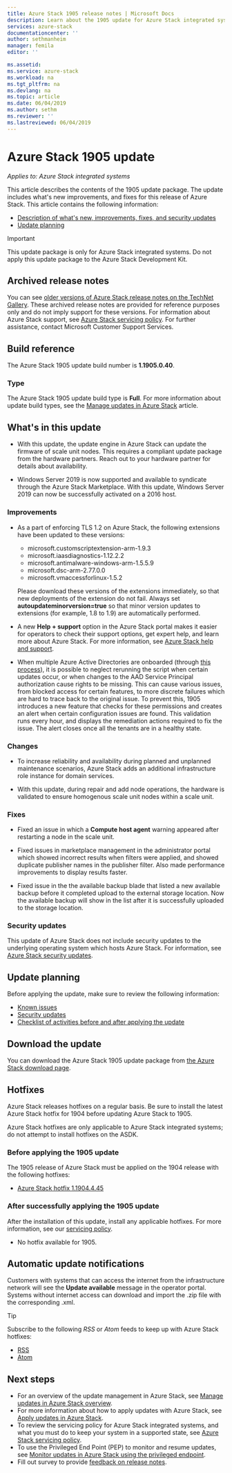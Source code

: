 ```yaml
---
title: Azure Stack 1905 release notes | Microsoft Docs
description: Learn about the 1905 update for Azure Stack integrated systems, including what's new, known issues, and where to download the update.
services: azure-stack
documentationcenter: ''
author: sethmanheim
manager: femila
editor: ''

ms.assetid:  
ms.service: azure-stack
ms.workload: na
ms.tgt_pltfrm: na
ms.devlang: na
ms.topic: article
ms.date: 06/04/2019
ms.author: sethm
ms.reviewer: ''
ms.lastreviewed: 06/04/2019
---
```


# Azure Stack 1905 update

*Applies to: Azure Stack integrated systems*

This article describes the contents of the 1905 update package. The update includes what's new improvements, and fixes for this release of Azure Stack. This article contains the following information:

- [Description of what's new, improvements, fixes, and security updates](#whats-in-this-update)
- [Update planning](#update-planning)

> [!IMPORTANT]  
> This update package is only for Azure Stack integrated systems. Do not apply this update package to the Azure Stack Development Kit.

## Archived release notes

You can see [older versions of Azure Stack release notes on the TechNet Gallery](http://aka.ms/azsarchivedrelnotes). These archived release notes are provided for reference purposes only and do not imply support for these versions. For information about Azure Stack support, see [Azure Stack servicing policy](azure-stack-servicing-policy.md). For further assistance, contact Microsoft Customer Support Services.

## Build reference

The Azure Stack 1905 update build number is **1.1905.0.40**.

### Type

The Azure Stack 1905 update build type is **Full**. For more information about update build types, see the [Manage updates in Azure Stack](azure-stack-updates.md) article.

## What's in this update

<!-- The current theme (if any) of this release. -->

<!-- What's new, also net new experiences and features. -->

- With this update, the update engine in Azure Stack can update the firmware of scale unit nodes. This requires a compliant update package from the hardware partners. Reach out to your hardware partner for details about availability.

- Windows Server 2019 is now supported and available to syndicate through the Azure Stack Marketplace.
With this update, Windows Server 2019 can now be successfully activated on a 2016 host.

### Improvements

<!-- Changes and product improvements with tangible customer-facing value. -->
- As a part of enforcing TLS 1.2 on Azure Stack, the following extensions have been updated to these versions:

  - microsoft.customscriptextension-arm-1.9.3
  - microsoft.iaasdiagnostics-1.12.2.2
  - microsoft.antimalware-windows-arm-1.5.5.9
  - microsoft.dsc-arm-2.77.0.0
  - microsoft.vmaccessforlinux-1.5.2

  Please download these versions of the extensions immediately, so that new deployments of the extension do not fail. Always set **autoupdateminorversion=true** so that minor version updates to extensions (for example, 1.8 to 1.9) are automatically performed.

- A new **Help + support** option in the Azure Stack portal makes it easier for operators to check their support options, get expert help, and learn more about Azure Stack. For more information, see [Azure Stack help and support](azure-stack-help-and-support-overview.md).
- When multiple Azure Active Directories are onboarded (through [this process](azure-stack-enable-multitenancy.md)), it is possible to neglect rerunning the script when certain updates occur, or when changes to the AAD Service Principal authorization cause rights to be missing. This can cause various issues, from blocked access for certain features, to more discrete failures which are hard to trace back to the original issue. To prevent this, 1905 introduces a new feature that checks for these permissions and creates an alert when certain configuration issues are found. This validation runs every hour, and displays the remediation actions required to fix the issue. The alert closes once all the tenants are in a healthy state.

### Changes

- To increase reliability and availability during planned and unplanned maintenance scenarios, Azure Stack adds an additional infrastructure role instance for domain services.

- With this update, during repair and add node operations, the hardware is validated to ensure homogenous scale unit nodes within a scale unit.

### Fixes

<!-- Product fixes that came up from customer deployments worth highlighting, especially if there is an SR/ICM associated to it. -->

- Fixed an issue in which a **Compute host agent** warning appeared after restarting a node in the scale unit.

- Fixed issues in marketplace management in the administrator portal which showed incorrect results when filters were applied, and showed duplicate publisher names in the publisher filter. Also made performance improvements to display results faster.

- Fixed issue in the the available backup blade that listed a new available backup before it completed upload to the external storage location. Now the available backup will show in the list after it is successfully uploaded to the storage location. 

### Security updates

This update of Azure Stack does not include security updates to the underlying operating system which hosts Azure Stack. For information, see [Azure Stack security updates](azure-stack-release-notes-security-updates-1905.md).

## Update planning

Before applying the update, make sure to review the following information:

- [Known issues](azure-stack-release-notes-known-issues-1905.md)
- [Security updates](azure-stack-release-notes-security-updates-1905.md)
- [Checklist of activities before and after applying the update](azure-stack-release-notes-checklist.md)

## Download the update

You can download the Azure Stack 1905 update package from [the Azure Stack download page](https://aka.ms/azurestackupdatedownload).

## Hotfixes

Azure Stack releases hotfixes on a regular basis. Be sure to install the latest Azure Stack hotfix for 1904 before updating Azure Stack to 1905.

Azure Stack hotfixes are only applicable to Azure Stack integrated systems; do not attempt to install hotfixes on the ASDK.

### Before applying the 1905 update

The 1905 release of Azure Stack must be applied on the 1904 release with the following hotfixes:

<!-- One of these. Either no updates at all, nothing is required, or the LATEST hotfix that is required-->
- [Azure Stack hotfix 1.1904.4.45](https://support.microsoft.com/help/4505688)

### After successfully applying the 1905 update

After the installation of this update, install any applicable hotfixes. For more information, see our [servicing policy](azure-stack-servicing-policy.md).

<!-- One of these. Either no updates at all, nothing is required, or the LATEST hotfix that is required-->
- No hotfix available for 1905.

## Automatic update notifications

Customers with systems that can access the internet from the infrastructure network will see the **Update available** message in the operator portal. Systems without internet access can download and import the .zip file with the corresponding .xml.

> [!TIP]  
> Subscribe to the following *RSS* or *Atom* feeds to keep up with Azure Stack hotfixes:
>
> - [RSS](https://support.microsoft.com/app/content/api/content/feeds/sap/en-us/32d322a8-acae-202d-e9a9-7371dccf381b/rss)
> - [Atom](https://support.microsoft.com/app/content/api/content/feeds/sap/en-us/32d322a8-acae-202d-e9a9-7371dccf381b/atom)

## Next steps

- For an overview of the update management in Azure Stack, see [Manage updates in Azure Stack overview](azure-stack-updates.md).  
- For more information about how to apply updates with Azure Stack, see [Apply updates in Azure Stack](azure-stack-apply-updates.md).
- To review the servicing policy for Azure Stack integrated systems, and what you must do to keep your system in a supported state, see [Azure Stack servicing policy](azure-stack-servicing-policy.md).  
- To use the Privileged End Point (PEP) to monitor and resume updates, see [Monitor updates in Azure Stack using the privileged endpoint](azure-stack-monitor-update.md).  
- Fill out survey to provide [feedback on release notes](https://forms.microsoft.com).
